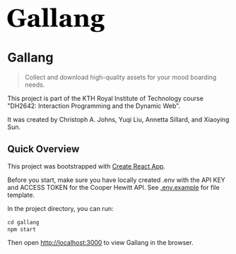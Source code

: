 <img align="center" src="src/logo.svg">

# Gallang

> Collect and download high-quality assets for your mood boarding needs.

This project is part of the KTH Royal Institute of Technology course "DH2642: Interaction Programming and the Dynamic Web".

It was created by Christoph A. Johns, Yuqi Liu, Annetta Sillard, and Xiaoying Sun.

## Quick Overview

This project was bootstrapped with [Create React App](https://github.com/facebook/create-react-app).

Before you start, make sure you have locally created .env with the API KEY and ACCESS TOKEN for the Cooper Hewitt API. See [.env.example](https://gits-15.sys.kth.se/cajohns/gallang/blob/cj_routing/.env.example) for file template. 

In the project directory, you can run:

```
cd gallang
npm start
```

Then open [http://localhost:3000](http://localhost:3000) to view Gallang in the browser.
